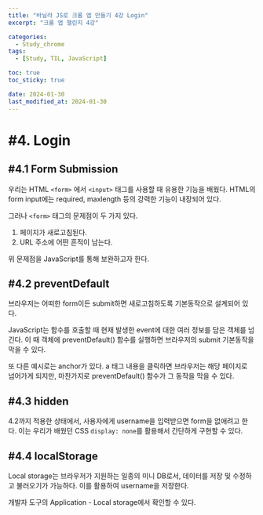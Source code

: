 ```yaml
---
title: "바닐라 JS로 크롬 앱 만들기 4강 Login"
excerpt: "크롬 앱 챌린지 4강"

categories:
  - Study_chrome
tags:
  - [Study, TIL, JavaScript]

toc: true
toc_sticky: true

date: 2024-01-30
last_modified_at: 2024-01-30
---
```


# #4. Login

## #4.1 Form Submission

우리는 HTML `<form>` 에서 `<input>` 태그를 사용할 때 유용한 기능을 배웠다. HTML의 form input에는 required, maxlength 등의 강력한 기능이 내장되어 있다.

그러나 `<form>` 태그의 문제점이 두 가지 있다.

1. 페이지가 새로고침된다.
2. URL 주소에 어떤 흔적이 남는다.

위 문제점을 JavaScript를 통해 보완하고자 한다.

## #4.2 preventDefault

<script src="https://gist.github.com/Seori15/49ec6e28660b28772608784b5e8e4cd6.js"></script>

브라우저는 어떠한 form이든 submit하면 새로고침하도록 기본동작으로 설계되어 있다.

JavaScript는 함수를 호출할 때 현재 발생한 event에 대한 여러 정보를 담은 객체를 넘긴다. 이 때 객체에 preventDefault() 함수를 실행하면 브라우저의 submit 기본동작을 막을 수 있다.

<script src="https://gist.github.com/Seori15/004b6ed1121b2c6af6efb2a1684ec406.js"></script>

또 다른 예시로는 anchor가 있다. a 태그 내용을 클릭하면 브라우저는 해당 페이지로 넘어가게 되지만, 마찬가지로 preventDefault() 함수가 그 동작을 막을 수 있다.

## #4.3 hidden

<script src="https://gist.github.com/Seori15/9425a6f38943ff9b863d8bd5211e8a88.js"></script>

4.2까지 적용한 상태에서, 사용자에게 username을 입력받으면 form을 없애려고 한다. 이는 우리가 배웠던 CSS `display: none`를 활용해서 간단하게 구현할 수 있다.

## #4.4 localStorage

<script src="https://gist.github.com/Seori15/f91652fd42e11a15f0f409cd78270cec.js"></script>

Local storage는 브라우저가 지원하는 일종의 미니 DB로서, 데이터를 저장 및 수정하고 불러오기가 가능하다. 이를 활용하여 username을 저장한다.

개발자 도구의 Application - Local storage에서 확인할 수 있다.

